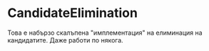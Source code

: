 # CandidateElimination

Това е набързо скалъпена "имплементация" на елиминация на кандидатите. Даже работи по някога.
